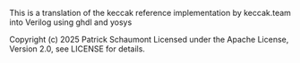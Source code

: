 This is a translation of the keccak reference implementation by keccak.team into Verilog using ghdl and yosys

Copyright (c) 2025 Patrick Schaumont
Licensed under the Apache License, Version 2.0, see LICENSE for details.


